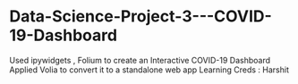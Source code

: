 # Data-Science-Project-3---COVID-19-Dashboard
Used ipywidgets , Folium to create an Interactive COVID-19 Dashboard
Applied Volia to convert it to a standalone web app
Learning Creds : Harshit
